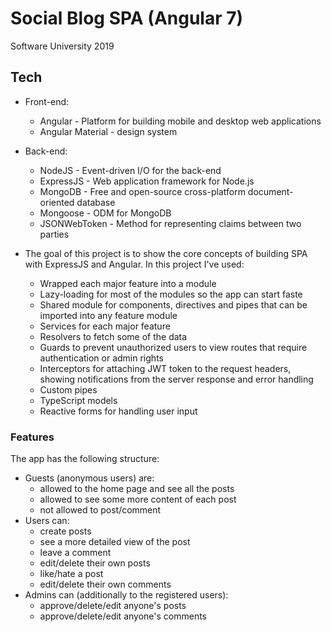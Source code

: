 # Social Blog SPA (Angular 7)
Software University 2019

## Tech
* Front-end:
	* Angular - Platform for building mobile and desktop web applications
	* Angular Material - design system

* Back-end:
	* NodeJS - Event-driven I/O for the back-end
	* ExpressJS - Web application framework for Node.js
	* MongoDB - Free and open-source cross-platform document-oriented database
	* Mongoose - ODM for MongoDB
	* JSONWebToken - Method for representing claims between two parties
	

* The goal of this project is to show the core concepts of building SPA with ExpressJS and Angular. In this project I've used:
	* Wrapped each major feature into a module
	* Lazy-loading for most of the modules so the app can start faste
	* Shared module for components, directives and pipes that can be imported into any feature module
	* Services for each major feature
	* Resolvers to fetch some of the data
	* Guards to prevent unauthorized users to view routes that require authentication or admin rights
	* Interceptors for attaching JWT token to the request headers, showing notifications from the server response and error handling
	* Custom pipes
	* TypeScript models
	* Reactive forms for handling user input

### Features
The app has the following structure:
* Guests (anonymous users) are:
	* allowed to the home page and see all the posts
	* allowed to see some more content of each post
	* not allowed to post/comment
* Users can:
	* create posts
	* see a more detailed view of the post
	* leave a comment
	* edit/delete their own posts
	* like/hate a post
	* edit/delete their own comments
* Admins can (additionally to the registered users):
	* approve/delete/edit anyone's posts
	* approve/delete/edit anyone's comments

